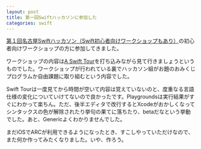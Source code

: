 ```yaml
---
layout: post
title: 第一回Swiftハッカソンに参加した
categories: swift
---
```

[第１回名古屋Swiftハッカソン（Swift初心者向けワークショップもあり）][1]の初心者向けワークショップの方に参加してきました。

ワークショップの内容は[A Swift Tour][2]を打ち込みながら見て行きましょうというものでした。ワークショップが行われている裏でハッカソン組がお題のおみくじプログラムか自由課題に取り組むという内容でした。

Swift Tourは一度見てから時間が空いて内容は覚えていないのと、度重なる言語仕様の変化についていけてないので良かったです。Playgroundsは実行結果がすぐにわかって楽ちん。ただ、後半エディタで改行するとXcodeがおかしくなってシンタックスの色が解除されたり挙句の果てに落ちたり、betaだなという挙動でした。あと、Genericよくわかりませんでした。

まだiOSでARCが利用できるようになったとき、すこしやっていただけなので、また何か作ってみたくなりました。いや、作ろう。

[1]: https://atnd.org/events/54763
[2]: https://developer.apple.com/library/prerelease/ios/documentation/Swift/Conceptual/Swift_Programming_Language/GuidedTour.html#//apple_ref/doc/uid/TP40014097-CH2
